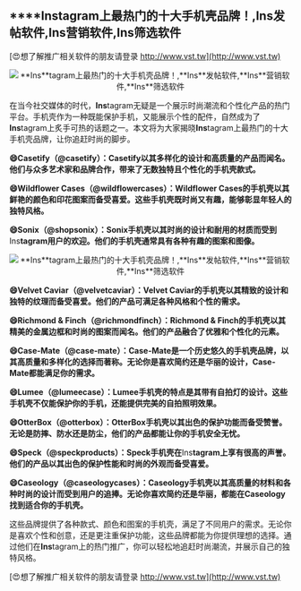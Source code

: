 ## ****Ins**tagram上最热门的十大手机壳品牌！,**Ins**发帖软件,**Ins**营销软件,**Ins**筛选软件**

[😍想了解推广相关软件的朋友请登录 http://www.vst.tw](http://www.vst.tw)

 <center><img src="https://vst.tw/MP4/tuiguang/png/2.png" alt="**Ins**tagram上最热门的十大手机壳品牌！,**Ins**发帖软件,**Ins**营销软件,**Ins**筛选软件"></center>

在当今社交媒体的时代，**Ins**tagram无疑是一个展示时尚潮流和个性化产品的热门平台。手机壳作为一种既能保护手机，又能展示个性的配件，自然成为了**Ins**tagram上炙手可热的话题之一。本文将为大家揭晓**Ins**tagram上最热门的十大手机壳品牌，让你追赶时尚的脚步。

**😄Casetify（@casetify）：Casetify以其多样化的设计和高质量的产品而闻名。他们与众多艺术家和品牌合作，带来了无数独特且个性化的手机壳款式。**

**😄Wildflower Cases（@wildflowercases）：Wildflower Cases的手机壳以其鲜艳的颜色和印花图案而备受喜爱。这些手机壳既时尚又有趣，能够彰显年轻人的独特风格。**

**😄Sonix（@shopsonix）：Sonix手机壳以其时尚的设计和耐用的材质而受到**Ins**tagram用户的欢迎。他们的手机壳通常具有各种有趣的图案和图像。**

 <center><img src="https://vst.tw/MP4/tuiguang/png/7.png" alt="**Ins**tagram上最热门的十大手机壳品牌！,**Ins**发帖软件,**Ins**营销软件,**Ins**筛选软件"></center>

**😄Velvet Caviar（@velvetcaviar）：Velvet Caviar的手机壳以其精致的设计和独特的纹理而备受喜爱。他们的产品可满足各种风格和个性的需求。**

**😄Richmond & Finch（@richmondfinch）：Richmond & Finch的手机壳以其精美的金属边框和时尚的图案而闻名。他们的产品融合了优雅和个性化的元素。**

**😄Case-Mate（@case-mate）：Case-Mate是一个历史悠久的手机壳品牌，以其高质量和多样化的选择而著称。无论你是喜欢简约还是华丽的设计，Case-Mate都能满足你的需求。**

**😄Lumee（@lumeecase）：Lumee手机壳的特点是其带有自拍灯的设计。这些手机壳不仅能保护你的手机，还能提供完美的自拍照明效果。**

**😄OtterBox（@otterbox）：OtterBox手机壳以其出色的保护功能而备受赞誉。无论是防摔、防水还是防尘，他们的产品都能让你的手机安全无忧。**

**😄Speck（@speckproducts）：Speck手机壳在**Ins**tagram上享有很高的声誉。他们的产品以其出色的保护性能和时尚的外观而备受喜爱。**

**😄Caseology（@caseologycases）：Caseology手机壳以其高质量的材料和各种时尚的设计而受到用户的追捧。无论你喜欢简约还是华丽，都能在Caseology找到适合你的手机壳。**

这些品牌提供了各种款式、颜色和图案的手机壳，满足了不同用户的需求。无论你是喜欢个性和创意，还是更注重保护功能，这些品牌都能为你提供理想的选择。通过他们在**Ins**tagram上的热门推广，你可以轻松地追赶时尚潮流，并展示自己的独特风格。

[😍想了解推广相关软件的朋友请登录 http://www.vst.tw](http://www.vst.tw)



